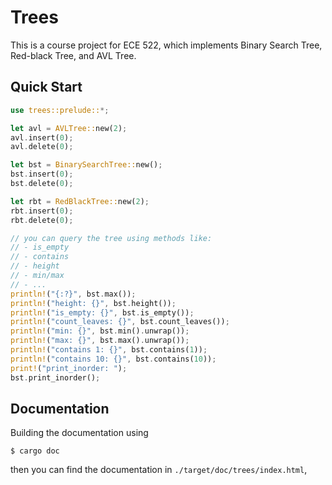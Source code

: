 # Trees

This is a course project for ECE 522, which implements Binary Search Tree, Red-black Tree, and AVL Tree.

## Quick Start

```rust
use trees::prelude::*;

let avl = AVLTree::new(2);
avl.insert(0);
avl.delete(0);

let bst = BinarySearchTree::new();
bst.insert(0);
bst.delete(0);

let rbt = RedBlackTree::new(2);
rbt.insert(0);
rbt.delete(0);

// you can query the tree using methods like: 
// - is_empty
// - contains
// - height
// - min/max
// - ...
println!("{:?}", bst.max());
println!("height: {}", bst.height());
println!("is_empty: {}", bst.is_empty());
println!("count_leaves: {}", bst.count_leaves());
println!("min: {}", bst.min().unwrap());
println!("max: {}", bst.max().unwrap());
println!("contains 1: {}", bst.contains(1));
println!("contains 10: {}", bst.contains(10));
print!("print_inorder: ");
bst.print_inorder();
```

## Documentation

Building the documentation using

```
$ cargo doc
```

then you can find the documentation in `./target/doc/trees/index.html`,  
